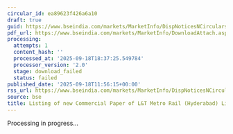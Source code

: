 ```yaml
---
circular_id: ea89623f426a6a10
draft: true
guid: https://www.bseindia.com/markets/MarketInfo/DispNoticesNCirculars.aspx?Noticeid={C7D82CAC-CC98-4736-B061-FF705C4CA66D}&noticeno=20250918-36&dt=09/18/2025&icount=36&totcount=63&flag=0
pdf_url: https://www.bseindia.com/markets/MarketInfo/DownloadAttach.aspx?id=20250918-36&attachedId=
processing:
  attempts: 1
  content_hash: ''
  processed_at: '2025-09-18T18:37:25.549784'
  processor_version: '2.0'
  stage: download_failed
  status: failed
published_date: '2025-09-18T11:56:15+00:00'
rss_url: https://www.bseindia.com/markets/MarketInfo/DispNoticesNCirculars.aspx?Noticeid={C7D82CAC-CC98-4736-B061-FF705C4CA66D}&noticeno=20250918-36&dt=09/18/2025&icount=36&totcount=63&flag=0
source: bse
title: Listing of new Commercial Paper of L&T Metro Rail (Hyderabad) Limited
---
```


Processing in progress...
